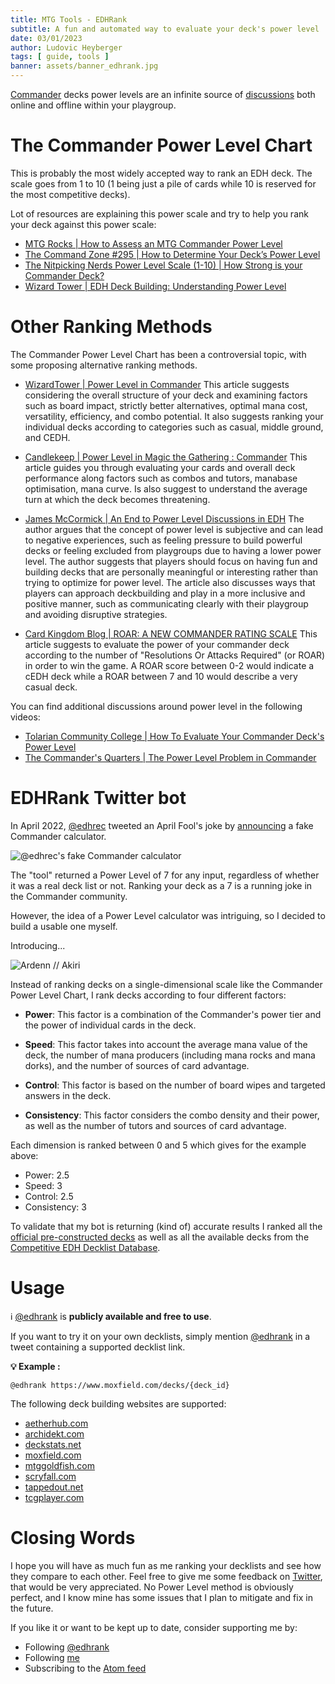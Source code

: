```yaml
---
title: MTG Tools - EDHRank
subtitle: A fun and automated way to evaluate your deck's power level
date: 03/01/2023
author: Ludovic Heyberger
tags: [ guide, tools ]
banner: assets/banner_edhrank.jpg
---
```


[Commander][Commander] decks power levels are an infinite source of [discussions](https://boardgames.stackexchange.com/questions/48535/how-to-calculate-the-power-level-of-a-commander-deck) both online and offline within your playgroup.


# The Commander Power Level Chart

This is probably the most widely accepted way to rank an EDH deck. The scale goes from 1 to 10 (1 being just a pile of cards while 10 is reserved for the most competitive decks).

Lot of resources are explaining this power scale and try to help you rank your deck against this power scale:

- [MTG Rocks | How to Assess an MTG Commander Power Level](https://mtgrocks.com/how-to-assess-an-mtg-commander-power-level/)
- [The Command Zone #295 | How to Determine Your Deck’s Power Level](https://youtu.be/mgGm_74Lc9M)
- [The Nitpicking Nerds Power Level Scale (1-10) | How Strong is your Commander Deck?](https://youtu.be/nRZxpGDS1zI)
- [Wizard Tower | EDH Deck Building: Understanding Power Level](https://www.wizardtower.com/blog/commander/edh-deck-building-understanding-power-level/)


# Other Ranking Methods

The Commander Power Level Chart has been a controversial topic, with some proposing alternative ranking methods.

- [WizardTower | Power Level in Commander](https://www.wizardtower.com/blog/commander/power-level-in-commander/)
  This article suggests considering the overall structure of your deck and examining factors such as board impact, strictly better alternatives, optimal mana cost, versatility, efficiency, and combo potential.
  It also suggests ranking your individual decks according to categories such as casual, middle ground, and CEDH.

- [Candlekeep | Power Level in Magic the Gathering : Commander](https://www.candlekeep.co.uk/magic-the-gathering/power-level-in-magic-the-gathering-commander)
  This article guides you through evaluating your cards and overall deck performance along factors such as combos and tutors, manabase optimisation, mana curve. Is also suggest to understand the average turn at which the deck becomes threatening.

- [James McCormick | An End to Power Level Discussions in EDH](https://thephotoman.medium.com/an-end-to-power-level-discussions-in-edh-a484d0b38c4d)
  The author argues that the concept of power level is subjective and can lead to negative experiences, such as feeling pressure to build powerful decks or feeling excluded from playgroups due to having a lower power level.
  The author suggests that players should focus on having fun and building decks that are personally meaningful or interesting rather than trying to optimize for power level. The article also discusses ways that players can approach deckbuilding and play in a more inclusive and positive manner, such as communicating clearly with their playgroup and avoiding disruptive strategies.

- [Card Kingdom Blog | ROAR: A NEW COMMANDER RATING SCALE](https://blog.cardkingdom.com/roar-a-new-commander-rating-scale/)
  This article suggests to evaluate the power of your commander deck according to the number of "Resolutions Or Attacks Required" (or ROAR) in order to win the game.
  A ROAR score between 0-2 would indicate a cEDH deck while a ROAR between 7 and 10 would describe a very casual deck.


You can find additional discussions around power level in the following videos:

- [Tolarian Community College | How To Evaluate Your Commander Deck's Power Level](https://youtu.be/tcQFpmybJCg)
- [The Commander's Quarters | The Power Level Problem in Commander](https://youtu.be/X_B6oTiyDf4)


# EDHRank Twitter bot

In April 2022, [@edhrec](https://twitter.com/edhrec) tweeted an April Fool's joke by [announcing]((https://twitter.com/edhrec/status/1509889916980764680)) a fake Commander calculator.

![@edhrec's fake Commander calculator](assets/edhrec_aprils_fool.jpg)

The "tool" returned a Power Level of 7 for any input, regardless of whether it was a real deck list or not.
Ranking your deck as a 7 is a running joke in the Commander community.

However, the idea of a Power Level calculator was intriguing, so I decided to build a usable one myself.

Introducing...

![Ardenn // Akiri](assets/edh_rank_ardenn_akiri.jpg)


Instead of ranking decks on a single-dimensional scale like the Commander Power Level Chart, I rank decks according to four different factors:

- **Power**: This factor is a combination of the Commander's power tier and the power of individual cards in the deck.

- **Speed**: This factor takes into account the average mana value of the deck, the number of mana producers (including mana rocks and mana dorks), and the number of sources of card advantage.

- **Control**: This factor is based on the number of board wipes and targeted answers in the deck.

- **Consistency**: This factor considers the combo density and their power, as well as the number of tutors and sources of card advantage.


Each dimension is ranked between 0 and 5 which gives for the example above:

- Power: 2.5
- Speed: 3
- Control: 2.5
- Consistency: 3


To validate that my bot is returning (kind of) accurate results I ranked all the [official pre-constructed decks]((https://twitter.com/edhrank/status/1572674202221613061)) as well as all the available decks from the [Competitive EDH Decklist Database](https://twitter.com/edhrank/status/1571039303349714946).


# Usage

ℹ️ [@edhrank](https://twitter.com/edhrank) is **publicly available and free to use**.

If you want to try it on your own decklists, simply mention [@edhrank](https://twitter.com/edhrank) in a tweet containing a supported decklist link.

**💡 Example :**
```
@edhrank https://www.moxfield.com/decks/{deck_id}
```

The following deck building websites are supported:

- [aetherhub.com](aetherhub.com)
- [archidekt.com](archidekt.com)
- [deckstats.net](deckstats.net)
- [moxfield.com](moxfield.com)
- [mtggoldfish.com](mtggoldfish.com)
- [scryfall.com](scryfall.com)
- [tappedout.net](tappedout.net)
- [tcgplayer.com](tappedout.net)


# Closing Words

I hope you will have as much fun as me ranking your decklists and see how they compare to each other.
Feel free to give me some feedback on [Twitter](https://twitter.com/lheybergermtg), that would be very appreciated.
No Power Level method is obviously perfect, and I know mine has some issues that I plan to mitigate and fix in the future.

If you like it or want to be kept up to date, consider supporting me by:

- Following [@edhrank](https://twitter.com/intent/follow?screen_name=edhrank)
- Following [me](https://twitter.com/intent/follow?screen_name=lheybergermtg)
- Subscribing to the [Atom feed](./feed.atom)


[Commander decks]:https://www.moxfield.com/users/lheyberger
[tools]:./archives.html#tools
[4th Edition]:https://scryfall.com/sets/4ed
[Commander]:http://mtgcommander.net
[Ice Age]:https://scryfall.com/sets/ice
[Legion]:https://scryfall.com/sets/lgn
[Magic The Gathering]:https://magic.wizards.com
[Onslaught]:https://scryfall.com/sets/ons
[Sourge]:https://scryfall.com/sets/scg
[Tempest]:https://scryfall.com/sets/tmp
